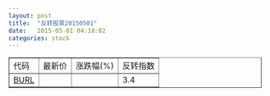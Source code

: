 ```yaml
---
layout: post
title:  "反转股票20150501"
date:   2015-05-01 04:18:02
categories: stock
---
```


<script type="text/javascript">
var stockList = []
stockList.push('gb_burl');
</script>

<table border="1">
 <tr>
 <td>代码</td>
  <td>最新价</td>
  <td>涨跌幅(%)</td>
 <td>反转指数</td>
</tr>
  <tr id="burl"><td><a href="http://stock.finance.sina.com.cn/usstock/quotes/BURL.html" target="_blank">BURL</a></td><td></td><td></td><td>3.4</td></tr>
</table>
